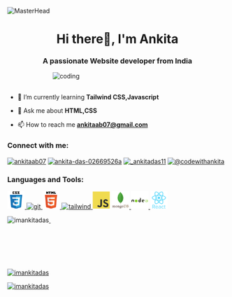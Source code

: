 ![MasterHead](https://camo.githubusercontent.com/5e3babfce4609dcd669a8f2a6d37b47c85486729942c57c5afbfc715f0b5dff7/68747470733a2f2f7777772e6469676974616c736f6c7574696f6e73657276696365732e636f6d2f696d672f73657276696365732f776562253230646576656c6f706d656e742e676966)
<h1 align="center">Hi there👋, I'm Ankita</h1>
<h3 align="center">A passionate Website developer from India</h3>

<img align="right" alt="coding" width="400" src="https://mir-s3-cdn-cf.behance.net/project_modules/disp/601014116770475.6068beff4640a.gif"><br><br>

- 🌱 I’m currently learning **Tailwind CSS,Javascript**
        
- 💬 Ask me about **HTML,CSS**

- 📫 How to reach me **ankitaab07@gmail.com**
 
<h3 align="left">Connect with me:</h3>
<p align="left">
<a href="https://twitter.com/ankitaab07" target="blank"><img align="center" src="https://raw.githubusercontent.com/rahuldkjain/github-profile-readme-generator/master/src/images/icons/Social/twitter.svg" alt="ankitaab07" height="30" width="40" /></a>
<a href="https://linkedin.com/in/ankita-das-02669526a" target="blank"><img align="center" src="https://raw.githubusercontent.com/rahuldkjain/github-profile-readme-generator/master/src/images/icons/Social/linked-in-alt.svg" alt="ankita-das-02669526a" height="30" width="40" /></a>
<a href="https://instagram.com/_ankitadas11" target="blank"><img align="center" src="https://raw.githubusercontent.com/rahuldkjain/github-profile-readme-generator/master/src/images/icons/Social/instagram.svg" alt="_ankitadas11" height="30" width="40" /></a>
<a href="https://hashnode.com/@codewithankita" target="blank"><img align="center" src="https://raw.githubusercontent.com/rahuldkjain/github-profile-readme-generator/master/src/images/icons/Social/hashnode.svg" alt="@codewithankita" height="30" width="40" /></a>
</p>

<h3 align="left">Languages and Tools:</h3>
<p align="left"> <a href="https://www.w3schools.com/css/" target="_blank" rel="noreferrer"> <img src="https://raw.githubusercontent.com/devicons/devicon/master/icons/css3/css3-original-wordmark.svg" alt="css3" width="40" height="40"/> </a> <a href="https://git-scm.com/" target="_blank" rel="noreferrer"> <img src="https://www.vectorlogo.zone/logos/git-scm/git-scm-icon.svg" alt="git" width="40" height="40"/> </a> <a href="https://www.w3.org/html/" target="_blank" rel="noreferrer"> <img src="https://raw.githubusercontent.com/devicons/devicon/master/icons/html5/html5-original-wordmark.svg" alt="html5" width="40" height="40"/> </a> <a href="https://tailwindcss.com/" target="_blank" rel="noreferrer"> <img src="https://www.vectorlogo.zone/logos/tailwindcss/tailwindcss-icon.svg" alt="tailwind" width="40" height="40"/> </a> <img src="https://raw.githubusercontent.com/devicons/devicon/master/icons/javascript/javascript-original.svg" alt="javascript" width="40 height="40/> </a> <a href="https://www.mongodb.com/" target="_blank" rel="noreferrer"> <img src="https://raw.githubusercontent.com/devicons/devicon/master/icons/mongodb/mongodb-original-wordmark.svg" alt="mongodb" width="40" height="40"/> </a> <a href="https://nodejs.org" target="_blank" rel="noreferrer"><span>       </span> <img src="https://raw.githubusercontent.com/devicons/devicon/master/icons/nodejs/nodejs-original-wordmark.svg" alt="nodejs" width="40" height="40"/> </a> <a href="https://reactjs.org/" target="_blank" rel="noreferrer"> <img src="https://raw.githubusercontent.com/devicons/devicon/master/icons/react/react-original-wordmark.svg" alt="react" width="40" height="40"/> </a> <a href="https://tailwindcss.com/" target="_blank" rel="noreferrer"><span> </span></p>

<p><img align="left" src="https://github-readme-stats.vercel.app/api/top-langs?username=imankitadas&show_icons=true&locale=en&layout=compact" alt="imankitadas" /></p>

<p>&nbsp;<br><br><br><br><br><br><br><img align="center" src="https://github-readme-stats.vercel.app/api?username=imankitadas&show_icons=true&locale=en" alt="imankitadas" /></p>
<p align="left"> <img src="https://komarev.com/ghpvc/?username=imankitadas&label=Profile%20views&color=0e75b6&style=flat" alt="imankitadas" /> </p>

